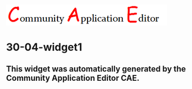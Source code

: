 ![CAE](https://github.com/PhilCAEOrg/frontendComponent-30-04-widget1/blob/gh-pages/img/logo.png)  

30-04-widget1
===================


This widget was automatically generated by the Community Application Editor CAE.  
---------------
